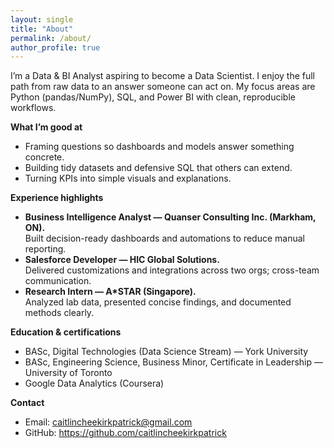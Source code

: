 ```yaml
---
layout: single
title: "About"
permalink: /about/
author_profile: true
---
```


I’m a Data & BI Analyst aspiring to become a Data Scientist. I enjoy the full 
path from raw data to an answer someone can act on. My focus areas are Python 
(pandas/NumPy), SQL, and Power BI with clean, reproducible workflows.

**What I’m good at**
- Framing questions so dashboards and models answer something concrete.
- Building tidy datasets and defensive SQL that others can extend.
- Turning KPIs into simple visuals and explanations.

**Experience highlights**
- **Business Intelligence Analyst — Quanser Consulting Inc. (Markham, ON).**  
  Built decision-ready dashboards and automations to reduce manual reporting.
- **Salesforce Developer — HIC Global Solutions.**  
  Delivered customizations and integrations across two orgs; cross-team communication.
- **Research Intern — A*STAR (Singapore).**  
  Analyzed lab data, presented concise findings, and documented methods clearly.

**Education & certifications**
- BASc, Digital Technologies (Data Science Stream) — York University  
- BASc, Engineering Science, Business Minor, Certificate in Leadership — University of Toronto  
- Google Data Analytics (Coursera)

**Contact**
- Email: caitlincheekirkpatrick@gmail.com  
- GitHub: https://github.com/caitlincheekirkpatrick
